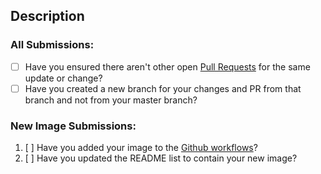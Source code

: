 ## Description

<!-- Please explain what is being changed or added as a short overview for this PR. Also, link existing relevant issues if they exist with resolves # -->

### All Submissions:

* [ ] Have you ensured there aren't other open [Pull Requests](../pulls) for the same update or change?
* [ ] Have you created a new branch for your changes and PR from that branch and not from your master branch?

<!-- The new image submission below can be removed if you are not adding a new image -->

### New Image Submissions:

1. [ ] Have you added your image to the [Github workflows](https://github.com/blademindeu/yolks/tree/master/.github/workflows)?
2. [ ] Have you updated the README list to contain your new image?
